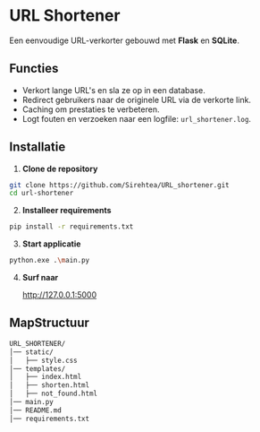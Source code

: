 # URL Shortener
Een eenvoudige URL-verkorter gebouwd met **Flask** en **SQLite**.

## Functies

- Verkort lange URL's en sla ze op in een database.
- Redirect gebruikers naar de originele URL via de verkorte link.
- Caching om prestaties te verbeteren.
- Logt fouten en verzoeken naar een logfile: `url_shortener.log`.

## Installatie

1. **Clone de repository**

```bash
git clone https://github.com/Sirehtea/URL_shortener.git
cd url-shortener
```

2. **Installeer requirements**

```bash
pip install -r requirements.txt
```

3. **Start applicatie**

```bash
python.exe .\main.py
```

4. **Surf naar**

    http://127.0.0.1:5000

## MapStructuur

```bash
URL_SHORTENER/
│── static/
│   ├── style.css
│── templates/
│   ├── index.html
│   ├── shorten.html
│   ├── not_found.html
│── main.py
│── README.md
│── requirements.txt
```